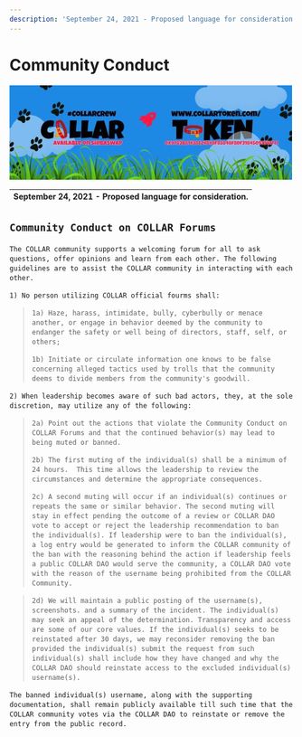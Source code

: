 ```yaml
---
description: 'September 24, 2021 - Proposed language for consideration.'
---
```


# Community Conduct

![](../../.gitbook/assets/1080x360.jpg)

| September 24, 2021 - Proposed language for consideration. |
| :--- |


## `Community Conduct on COLLAR Forums`

`The COLLAR community supports a welcoming forum for all to ask questions, offer opinions and learn from each other. The following guidelines are to assist the COLLAR community in interacting with each other.`

`1) No person utilizing COLLAR official fourms shall:`

> `1a) Haze, harass, intimidate, bully, cyberbully or menace another, or engage in behavior deemed by the community to endanger the safety or well being of directors, staff, self, or others;` 
>
> `1b) Initiate or circulate information one knows to be false concerning alleged tactics used by trolls that the community deems to divide members from the community's goodwill.`

`2) When leadership becomes aware of such bad actors, they, at the sole discretion, may utilize any of the following:`

> `2a) Point out the actions that violate the Community Conduct on COLLAR Forums and that the continued behavior(s) may lead to being muted or banned.`
>
> `2b) The first muting of the individual(s) shall be a minimum of 24 hours.  This time allows the leadership to review the circumstances and determine the appropriate consequences.` 
>
> `2c) A second muting will occur if an individual(s) continues or repeats the same or similar behavior. The second muting will stay in effect pending the outcome of a review or COLLAR DAO vote to accept or reject the leadership recommendation to ban the individual(s). If leadership were to ban the individual(s), a log entry would be generated to inform the COLLAR community of the ban with the reasoning behind the action if leadership feels a public COLLAR DAO would serve the community, a COLLAR DAO vote with the reason of the username being prohibited from the COLLAR Community.`

> `2d) We will maintain a public posting of the username(s), screenshots. and a summary of the incident. The individual(s) may seek an appeal of the determination. Transparency and access are some of our core values. If the individual(s) seeks to be reinstated after 30 days, we may reconsider removing the ban provided the individual(s) submit the request from such individual(s) shall include how they have changed and why the COLLAR DAO should reinstate access to the excluded individual(s) username(s).`

`The banned individual(s) username, along with the supporting documentation, shall remain publicly available till such time that the COLLAR community votes via the COLLAR DAO to reinstate or remove the entry from the public record.`

